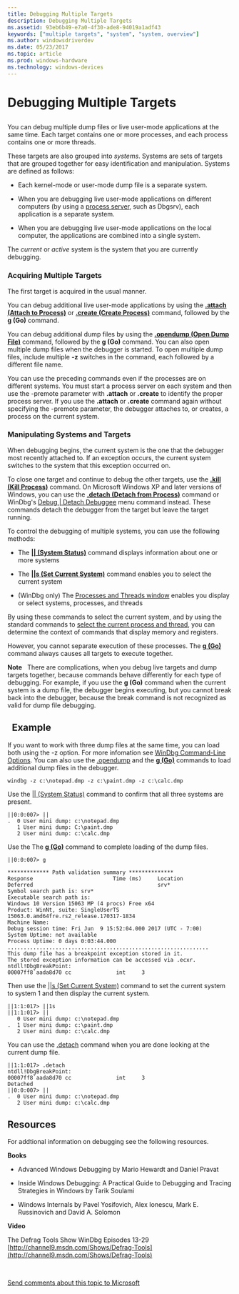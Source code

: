 ```yaml
---
title: Debugging Multiple Targets
description: Debugging Multiple Targets
ms.assetid: 93eb6b49-e7a0-4f30-ade8-94019a1adf43
keywords: ["multiple targets", "system", "system, overview"]
ms.author: windowsdriverdev
ms.date: 05/23/2017
ms.topic: article
ms.prod: windows-hardware
ms.technology: windows-devices
---
```


# Debugging Multiple Targets


## <span id="ddk_debugging_multiple_targets_dbg"></span><span id="DDK_DEBUGGING_MULTIPLE_TARGETS_DBG"></span>


You can debug multiple dump files or live user-mode applications at the same time. Each target contains one or more processes, and each process contains one or more threads.

These targets are also grouped into *systems*. Systems are sets of targets that are grouped together for easy identification and manipulation. Systems are defined as follows:

-   Each kernel-mode or user-mode dump file is a separate system.

-   When you are debugging live user-mode applications on different computers (by using a [process server](process-servers--user-mode-.md), such as Dbgsrv), each application is a separate system.

-   When you are debugging live user-mode applications on the local computer, the applications are combined into a single system.

The *current* or *active* system is the system that you are currently debugging.

### <span id="acquiring_multiple_targets"></span><span id="ACQUIRING_MULTIPLE_TARGETS"></span>Acquiring Multiple Targets

The first target is acquired in the usual manner.

You can debug additional live user-mode applications by using the [**.attach (Attach to Process)**](-attach--attach-to-process-.md) or [**.create (Create Process)**](-create--create-process-.md) command, followed by the **g (Go)** command.

You can debug additional dump files by using the [**.opendump (Open Dump File)**](-opendump--open-dump-file-.md) command, followed by the **g (Go)** command. You can also open multiple dump files when the debugger is started. To open multiple dump files, include multiple **-z** switches in the command, each followed by a different file name.

You can use the preceding commands even if the processes are on different systems. You must start a process server on each system and then use the -premote parameter with **.attach** or **.create** to identify the proper process server. If you use the **.attach** or **.create** command again without specifying the -premote parameter, the debugger attaches to, or creates, a process on the current system.

### <span id="manipulating_systems_and_targets"></span><span id="MANIPULATING_SYSTEMS_AND_TARGETS"></span>Manipulating Systems and Targets

When debugging begins, the current system is the one that the debugger most recently attached to. If an exception occurs, the current system switches to the system that this exception occurred on.

To close one target and continue to debug the other targets, use the [**.kill (Kill Process)**](-kill--kill-process-.md) command. On Microsoft Windows XP and later versions of Windows, you can use the [**.detach (Detach from Process)**](-detach--detach-from-process-.md) command or WinDbg's [Debug | Detach Debuggee](debug---detach-debuggee.md) menu command instead. These commands detach the debugger from the target but leave the target running.

To control the debugging of multiple systems, you can use the following methods:

-   The [**|| (System Status)**](----system-status-.md) command displays information about one or more systems

-   The [**||s (Set Current System)**](--s--set-current-system-.md) command enables you to select the current system

-   (WinDbg only) The [Processes and Threads window](processes-and-threads-window.md) enables you display or select systems, processes, and threads

By using these commands to select the current system, and by using the standard commands to [select the current process and thread](controlling-processes-and-threads.md), you can determine the context of commands that display memory and registers.

However, you cannot separate execution of these processes. The [**g (Go)**](g--go-.md) command always causes all targets to execute together.

**Note**   There are complications, when you debug live targets and dump targets together, because commands behave differently for each type of debugging. For example, if you use the **g (Go)** command when the current system is a dump file, the debugger begins executing, but you cannot break back into the debugger, because the break command is not recognized as valid for dump file debugging.

 
Example
-------

If you want to work with three dump files at the same time, you can load both using the -z option. For more infomation see [WinDbg Command-Line Options](windbg-command-line-options.md). You can also use the [.opendump](-opendump--open-dump-file-.md)  and the [**g (Go)**](g--go-.md) commands to load additional dump files in the debugger. 

```
windbg -z c:\notepad.dmp -z c:\paint.dmp -z c:\calc.dmp
```

Use the  [|| (System Status)](----system-status-.md) command to confirm that all three systems are present.

```
||0:0:007> ||
.  0 User mini dump: c:\notepad.dmp
   1 User mini dump: C:\paint.dmp
   2 User mini dump: c:\calc.dmp
```

Use the The [**g (Go)**](g--go-.md) command to complete loading of the dump files. 
```
||0:0:007> g

************* Path validation summary **************
Response                         Time (ms)     Location
Deferred                                       srv*
Symbol search path is: srv*
Executable search path is: 
Windows 10 Version 15063 MP (4 procs) Free x64
Product: WinNt, suite: SingleUserTS
15063.0.amd64fre.rs2_release.170317-1834
Machine Name:
Debug session time: Fri Jun  9 15:52:04.000 2017 (UTC - 7:00)
System Uptime: not available
Process Uptime: 0 days 0:03:44.000
...............................................................
This dump file has a breakpoint exception stored in it.
The stored exception information can be accessed via .ecxr.
ntdll!DbgBreakPoint:
00007ff8`aada8d70 cc              int     3

```

Then use the  [||s (Set Current System)](--s--set-current-system-.md) command to set the current system to system 1 and then display the current system.

```
||1:1:017> ||1s
||1:1:017> ||
   0 User mini dump: c:\notepad.dmp
.  1 User mini dump: c:\paint.dmp
   2 User mini dump: c:\calc.dmp

```

You can use the [.detach](-detach--detach-from-process-.md) command when you are done looking at the current dump file.

```
||1:1:017> .detach
ntdll!DbgBreakPoint:
00007ff8`aada8d70 cc              int     3
Detached
||0:0:007> ||
.  0 User mini dump: c:\notepad.dmp
   2 User mini dump: c:\calc.dmp
```

Resources
---------

For addtional information on debugging see the following resources.

**Books**

- Advanced Windows Debugging by Mario Hewardt and Daniel Pravat

- Inside Windows Debugging: A Practical Guide to Debugging and Tracing Strategies in Windows by Tarik Soulami

- Windows Internals by Pavel Yosifovich, Alex Ionescu, Mark E. Russinovich and David A. Solomon 

**Video**

The Defrag Tools Show WinDbg Episodes 13-29 [http://channel9.msdn.com/Shows/Defrag-Tools](http://channel9.msdn.com/Shows/Defrag-Tools) 




 

[Send comments about this topic to Microsoft](mailto:wsddocfb@microsoft.com?subject=Documentation%20feedback%20[debugger\debugger]:%20Debugging%20Multiple%20Targets%20%20RELEASE:%20%285/15/2017%29&body=%0A%0APRIVACY%20STATEMENT%0A%0AWe%20use%20your%20feedback%20to%20improve%20the%20documentation.%20We%20don't%20use%20your%20email%20address%20for%20any%20other%20purpose,%20and%20we'll%20remove%20your%20email%20address%20from%20our%20system%20after%20the%20issue%20that%20you're%20reporting%20is%20fixed.%20While%20we're%20working%20to%20fix%20this%20issue,%20we%20might%20send%20you%20an%20email%20message%20to%20ask%20for%20more%20info.%20Later,%20we%20might%20also%20send%20you%20an%20email%20message%20to%20let%20you%20know%20that%20we've%20addressed%20your%20feedback.%0A%0AFor%20more%20info%20about%20Microsoft's%20privacy%20policy,%20see%20http://privacy.microsoft.com/default.aspx. "Send comments about this topic to Microsoft")




